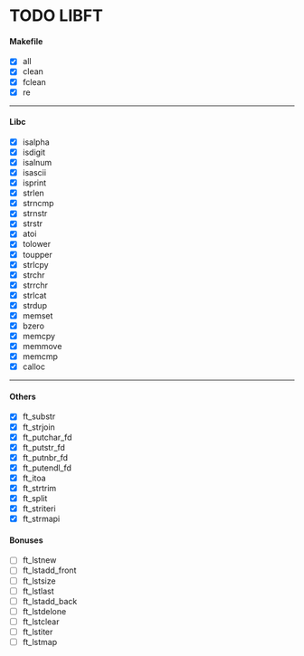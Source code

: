 # TODO LIBFT

#### Makefile
- [x] all
- [x] clean
- [x] fclean
- [x] re
---
#### Libc
- [x] isalpha
- [x] isdigit
- [x] isalnum
- [x] isascii
- [x] isprint
- [x] strlen
- [x] strncmp
- [x] strnstr
- [x] strstr
- [x] atoi
- [x] tolower
- [x] toupper
- [x] strlcpy
- [x] strchr
- [x] strrchr
- [x] strlcat
- [x] strdup
- [x] memset
- [x] bzero 
- [x] memcpy
- [x] memmove
- [x] memcmp
- [x] calloc
  
---
#### Others
- [x] ft_substr
- [x] ft_strjoin
- [x] ft_putchar_fd
- [x] ft_putstr_fd
- [x] ft_putnbr_fd
- [x] ft_putendl_fd
- [x] ft_itoa
- [x] ft_strtrim
- [x] ft_split
- [x] ft_striteri
- [x] ft_strmapi

#### Bonuses
- [ ] ft_lstnew
- [ ] ft_lstadd_front
- [ ] ft_lstsize
- [ ] ft_lstlast
- [ ] ft_lstadd_back
- [ ] ft_lstdelone
- [ ] ft_lstclear
- [ ] ft_lstiter
- [ ] ft_lstmap